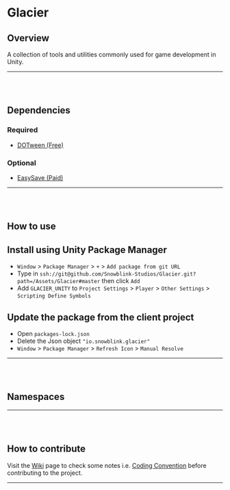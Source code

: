 # Glacier

## Overview
A collection of tools and utilities commonly used for game development in Unity.

---
<br /><br />

## Dependencies
### Required
- [DOTween (Free)](https://assetstore.unity.com/packages/tools/animation/dotween-hotween-v2-27676)
### Optional
- [EasySave (Paid)](https://assetstore.unity.com/packages/tools/utilities/easy-save-the-complete-save-data-serializer-system-768)

---
<br /><br />

## How to use
## Install using Unity Package Manager
- `Window` > `Package Manager` > `+` > `Add package from git URL`
- Type in `ssh://git@github.com/Snowblink-Studios/Glacier.git?path=/Assets/Glacier#master` then click `Add`
- Add `GLACIER_UNITY` to `Project Settings` > `Player` > `Other Settings` > `Scripting Define Symbols`
## Update the package from the client project
- Open `packages-lock.json`
- Delete the Json object `"io.snowblink.glacier"`
- `Window` > `Package Manager` > `Refresh Icon` > `Manual Resolve`



---
<br /><br />

## Namespaces


---
<br /><br />

## How to contribute
Visit the [Wiki](https://github.com/Snowblink-Studios/Glacier/wiki) page to check some notes i.e. [Coding Convention](https://github.com/Snowblink-Studios/Glacier/wiki/Coding-Convention) before contributing to the project.

---
<br /><br />
